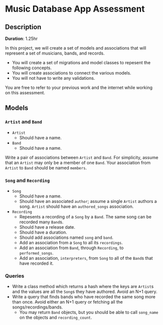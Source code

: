 # Music Database App Assessment

## Description

**Duration**: 1.25hr

In this project, we will create a set of models and associations that
will represent a set of musicians, bands, and records.

* You will create a set of migrations and model classes to repesent
  the following concepts.
* You will create associations to connect the various models.
* You will not have to write any validations.

You are free to refer to your previous work and the internet while
working on this assessment.

## Models
### `Artist` and `Band`
* `Artist`
    * Should have a name.
* `Band`
    * Should have a name.

Write a pair of associations between `Artist` and `Band`. For
simplicity, assume that an `Artist` may only be a member of one
`Band`. Your association from `Artist` to `Band` should be named
`members`.

### `Song` and `Recording`
* `Song`
    * Should have a name.
    * Should have an associated `author`; assume a single `Artist`
      authors a song. `Artist` should have an `authored_songs`
      association.
* `Recording`
    * Repesents a recording of a `Song` by a `Band`. The same song can
      be recorded many `Band`s.
    * Should have a release date.
    * Should have a duration.
    * Should add associations named `song` and `band`.
    * Add an association from a `Song` to all its `recordings`.
    * Add an association from `Band`, through `Recording`, to
      `performed_songs`.
    * Add an association, `interpreters`, from `Song` to all of the
      `Band`s that have recorded it.

### Queries
* Write a class method which returns a hash where the keys are
  `Artist`s and the values are all the `Song`s they have
  authored. Avoid an N+1 query.
* Write a query that finds bands who have recorded the same song more
  than once. Avoid either an N+1 query or fetching all the
  songs/recordings/bands.
    * You may return `Band` objects, but you should be able to call
      `song_name` on the objects  and `recording_count`.
